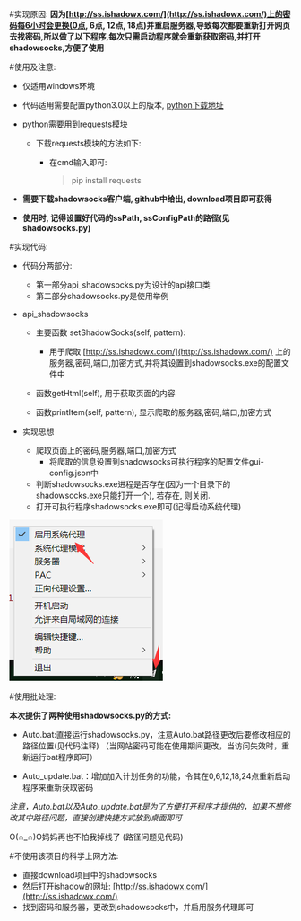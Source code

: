 #实现原因:
**因为[http://ss.ishadowx.com/](http://ss.ishadowx.com/)上的密码每6小时会更换(0点, 6点, 12点, 18点)并重启服务器,导致每次都要重新打开网页去找密码,所以做了以下程序,每次只需启动程序就会重新获取密码,并打开shadowsocks,方便了使用**

    
#使用及注意:

 - 仅适用windows环境
 - 代码适用需要配置python3.0以上的版本, [python下载地址](https://www.python.org/downloads/windows/)
 - python需要用到requests模块
     - 下载requests模块的方法如下:
         - 在cmd输入即可:
         
            > pip install requests
        

 - **需要下载shadowsocks客户端, github中给出, download项目即可获得**
 - **使用时, 记得设置好代码的ssPath, ssConfigPath的路径(见shadowsocks.py)**


#实现代码:

 - 代码分两部分: 
     - 第一部分api_shadowsocks.py为设计的api接口类
     - 第二部分shadowsocks.py是使用举例
     
 - api_shadowsocks
     - 主要函数 setShadowSocks(self, pattern):
     
         - 用于爬取 [http://ss.ishadowx.com/](http://ss.ishadowx.com/) 上的服务器,密码,端口,加密方式,并将其设置到shadowsocks.exe的配置文件中
         
     - 函数getHtml(self), 用于获取页面的内容
     
     - 函数printItem(self, pattern), 显示爬取的服务器,密码,端口,加密方式
         
 - 实现思想
     - 爬取页面上的密码,服务器,端口,加密方式
         - 将爬取的信息设置到shadowsocks可执行程序的配置文件gui-config.json中
     - 判断shadowsocks.exe进程是否存在(因为一个目录下的shadowsocks.exe只能打开一个), 若存在, 则关闭.
     - 打开可执行程序shadowsocks.exe即可(记得启动系统代理)

![启动系统代理](1.png)

#使用批处理:

**本次提供了两种使用shadowsocks.py的方式:**

* Auto.bat:直接运行shadowsocks.py，注意Auto.bat路径更改后要修改相应的路径位置(见代码注释)
        （当网站密码可能在使用期间更改，当访问失效时，重新运行bat程序即可）  

* Auto_update.bat：增加加入计划任务的功能，令其在0,6,12,18,24点重新启动程序来重新获取密码   
    
*注意，Auto.bat以及Auto_update.bat是为了方便打开程序才提供的，如果不想修改其中路径问题，直接创建快捷方式放到桌面即可*

O(∩_∩)O妈妈再也不怕我掉线了    (路径问题见代码)



#不使用该项目的科学上网方法:
*   直接download项目中的shadowsocks
*   然后打开ishadow的网址: [http://ss.ishadowx.com/](http://ss.ishadowx.com/)
*   找到密码和服务器，更改到shadowsocks中，并启用服务代理即可